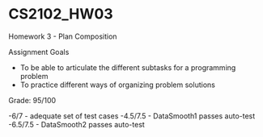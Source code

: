 # CS2102_HW03

Homework 3 - Plan Composition

Assignment Goals
- To be able to articulate the different subtasks for a programming problem
- To practice different ways of organizing problem solutions

Grade: 95/100

-6/7 - adequate set of test cases
-4.5/7.5 - DataSmooth1 passes auto-test
-6.5/7.5 - DataSmooth2 passes auto-test
